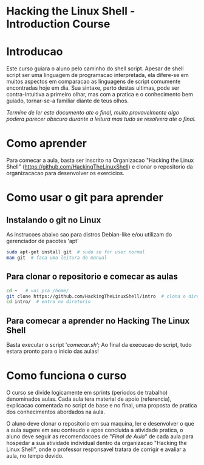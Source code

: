 # Hacking the Linux Shell - Introduction Course

# Introducao
Este curso guiara o aluno pelo caminho do shell script.
Apesar de shell script ser uma linguagem de programacao interpretada, ela difere-se em muitos aspectos em comparacao as linguagens de script comumente encontradas hoje em dia. Sua sintaxe, perto destas ultimas, pode ser contra-intuitiva a primeiro olhar, mas com a pratica e o conhecimento bem guiado, tornar-se-a familiar diante de teus olhos.

*Termine de ler este documento ate o final, muito provavelmente algo podera parecer obscuro durante a leitura mas tudo se resolvera ate o final.*

# Como aprender
Para comecar a aula, basta ser inscrito na Organizacao "Hacking the Linux Shell" (https://github.com/HackingTheLinuxShell) e clonar o repositorio da organizacacao para desenvolver os exercicios.


# Como usar o git para aprender

## Instalando o git no Linux
As instrucoes abaixo sao para distros Debian-like e/ou utilizam do gerenciador de pacotes 'apt'
```bash
sudo apt-get install git  # sudo se for user normal
man git  # faca uma leitura do manual
```

## Para clonar o repositorio e comecar as aulas
```bash
cd ~   # vai pra /home/
git clone https://github.com/HackingTheLinuxShell/intro  # clona o diretorio para a pasta local
cd intro/  # entra no diretorio
```

## Para comecar a aprender no Hacking The Linux Shell
Basta executar o script '_comecar.sh_';
Ao final da execucao do script, tudo estara pronto para o inicio das aulas!

# Como funciona o curso
O curso se divide logicamente em sprints (periodos de trabalho) denominados aulas. Cada aula tera material de apoio (referencia), explicacao comentada no script de base e no final, uma proposta de pratica dos conhecimentos abordados na aula.

O aluno deve clonar o repositorio em sua maquina, ler e desenvolver o que a aula sugere em seu conteudo e apos concluida a atividade pratica, o aluno deve seguir as recomendacoes de "_Final de Aula_" de cada aula para hospedar a sua atividade individual dentro da organizacao "Hacking the Linux Shell", onde o professor responsavel tratara de corrigir e avaliar a aula, no tempo devido.
